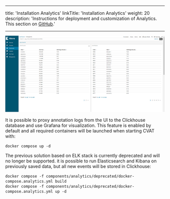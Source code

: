 <!--lint disable maximum-heading-length-->

---

title: 'Installation Analytics'
linkTitle: 'Installation Analytics'
weight: 20
description: 'Instructions for deployment and customization of Analytics. This section on [GitHub](https://github.com/cvat-ai/cvat/tree/develop/components/analytics).'

---

<!--lint disable heading-style-->

![](/images/image097.jpg)

It is possible to proxy annotation logs from the UI to the Clickhouse database and use Grafana for visualization.
This feature is enabled by default and all required containers will be launched when starting CVAT with:

```shell
docker compose up -d
```

The previous solution based on ELK stack is currently deprecated and will no longer be supported.
it is possible to run Elasticsearch and Kibana on previously saved data, but all new events will be stored in Clickhouse:

```shell
docker compose -f components/analytics/deprecated/docker-compose.analytics.yml build
docker compose -f components/analytics/deprecated/docker-compose.analytics.yml up -d
```
